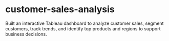 # customer-sales-analysis
Built an interactive Tableau dashboard to analyze customer sales, segment customers, track trends, and identify top products and regions to support business decisions.
